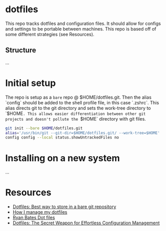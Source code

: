 # dotfiles

This repo tracks dotfiles and configuration files. It should allow for configs and settings to be portable between machines. This repo is based off of some different strategies (see Resources).  

## Structure

...

# Initial setup

The repo is setup as a `bare` repo @ $HOME/dotfiles.git. Then the alias `config` should be added to the shell profile file, in this case `.zshrc`. This alias directs git to the git directory and sets the work-tree directory to `$HOME`. This allows easier differentiation between other git projects and doesn't pollute the `$HOME` directory with git files.

```zsh
git init --bare $HOME/dotfiles.git
alias='/usr/bin/git --git-dir=$HOME/dotfiles.git/ --work-tree=$HOME'
config config --local status.showUntrackedFiles no
```

# Installing on a new system

...

# Resources

* [Dotfiles: Best way to store in a bare git repository](https://www.atlassian.com/git/tutorials/dotfiles)
* [How I manage my dotfiles](https://mohundro.com/blog/2024-08-03-how-i-manage-my-dotfiles/)
* [Ryan Bates Dot files](https://github.com/ryanb/dotfiles/tree/master)
* [Dotfiles: The Secret Weapon for Effortless Configuration Management](https://medium.com/@alexcloudstar/dotfiles-the-secret-weapon-for-effortless-configuration-management-c8354f02fbe1)
